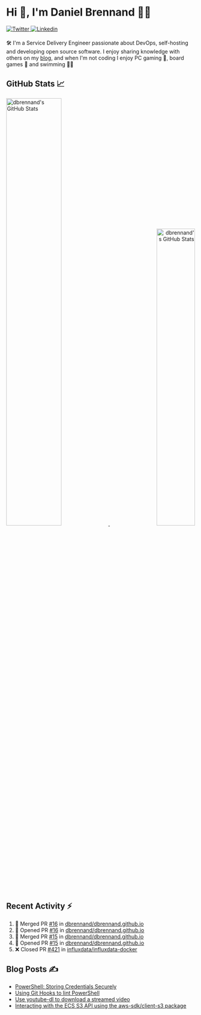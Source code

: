 # Hi 👋, I'm Daniel Brennand 👨‍💻

<a href="https://twitter.com/dbrenuk" target="_blank">
<img src="https://img.shields.io/badge/twitter-%2300acee.svg?&style=for-the-badge&logo=twitter&logoColor=white" alt="Twitter" style="margin-bottom: 5px;" />
</a>
<a href="https://linkedin.com/in/dbrenuk" target="_blank">
<img src="https://img.shields.io/badge/linkedin-%231E77B5.svg?&style=for-the-badge&logo=linkedin&logoColor=white" alt="Linkedin" style="margin-bottom: 5px;" />
</a>

🛠 I'm a Service Delivery Engineer passionate about DevOps, self-hosting and developing open source software. I enjoy sharing knowledge with others on my [blog](https://danielbrennand.com/blog/), and when I'm not coding I enjoy PC gaming 👾, board games 🎲 and swimming 🏊‍♂️

## GitHub Stats 📈

<p>
    <a align="left" href="https://github.com/dbrennand/dbrennand">
        <img alt="dbrennand's GitHub Stats"  width="54%" src="https://github-readme-stats.vercel.app/api?username=dbrennand&show_icons=true&count_private=true&hide_border=true&theme=dark">
    </a>
    <a align="right" href="https://github.com/dbrennand/dbrennand">
        <img alt="dbrennand's GitHub Stats"  width="45%" src="https://github-readme-stats.vercel.app/api/top-langs/?username=dbrennand&hide_border=true&layout=compact&theme=dark">
    </a>
</p>

## Recent Activity ⚡

<!--START_SECTION:activity-->
1. 🎉 Merged PR [#16](https://github.com/dbrennand/dbrennand.github.io/pull/16) in [dbrennand/dbrennand.github.io](https://github.com/dbrennand/dbrennand.github.io)
2. 💪 Opened PR [#16](https://github.com/dbrennand/dbrennand.github.io/pull/16) in [dbrennand/dbrennand.github.io](https://github.com/dbrennand/dbrennand.github.io)
3. 🎉 Merged PR [#15](https://github.com/dbrennand/dbrennand.github.io/pull/15) in [dbrennand/dbrennand.github.io](https://github.com/dbrennand/dbrennand.github.io)
4. 💪 Opened PR [#15](https://github.com/dbrennand/dbrennand.github.io/pull/15) in [dbrennand/dbrennand.github.io](https://github.com/dbrennand/dbrennand.github.io)
5. ❌ Closed PR [#421](https://github.com/influxdata/influxdata-docker/pull/421) in [influxdata/influxdata-docker](https://github.com/influxdata/influxdata-docker)
<!--END_SECTION:activity-->

## Blog Posts ✍

<!-- BLOG-POST-LIST:START -->
- [PowerShell: Storing Credentials Securely](https://danielbrennand.com/blog/powershell-storing-credentials/)
- [Using Git Hooks to lint PowerShell](https://danielbrennand.com/blog/git-hook-powershell/)
- [Use youtube-dl to download a streamed video](https://danielbrennand.com/blog/download-streamed-video/)
- [Interacting with the ECS S3 API using the aws-sdk/client-s3 package](https://danielbrennand.com/blog/aws-sdk-s3/)
<!-- BLOG-POST-LIST:END -->
